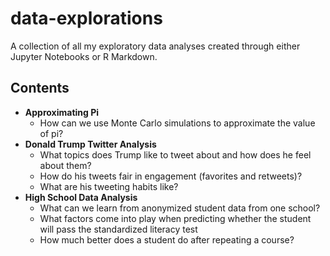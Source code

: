 # data-explorations
A collection of all my exploratory data analyses created through either Jupyter Notebooks or R Markdown.

## Contents
- **Approximating Pi**
    - How can we use Monte Carlo simulations to approximate the value of pi?
- **Donald Trump Twitter Analysis**
    - What topics does Trump like to tweet about and how does he feel about them?
    - How do his tweets fair in engagement (favorites and retweets)?
    - What are his tweeting habits like?
- **High School Data Analysis**
    - What can we learn from anonymized student data from one school?
    - What factors come into play when predicting whether the student will pass the standardized literacy test
    - How much better does a student do after repeating a course?



